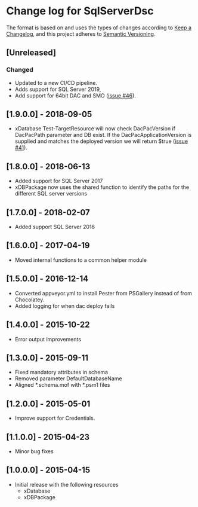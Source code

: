 # Change log for SqlServerDsc

The format is based on and uses the types of changes according to [Keep a Changelog](https://keepachangelog.com/en/1.0.0/),
and this project adheres to [Semantic Versioning](https://semver.org/spec/v2.0.0.html).

## [Unreleased]

### Changed

- Updated to a new CI/CD pipeline.
- Adds support for SQL Server 2019,
- Add support for 64bit DAC and SMO ([issue #46](https://github.com/dsccommunity/xDatabase/issues/46)).

## [1.9.0.0] - 2018-09-05

- xDatabase Test-TargetResource will now check DacPacVersion if DacPacPath
  parameter and DB exist. If the DacPacApplicationVersion is supplied and
  matches the deployed version we will return $true ([issue #41](https://github.com/dsccommunity/xDatabase/issues/41)).

## [1.8.0.0] - 2018-06-13

- Added support for SQL Server 2017
- xDBPackage now uses the shared function to identify the paths for the
  different SQL server versions

## [1.7.0.0] - 2018-02-07

- Added support SQL Server 2016

## [1.6.0.0] - 2017-04-19

- Moved internal functions to a common helper module

## [1.5.0.0] - 2016-12-14

- Converted appveyor.yml to install Pester from PSGallery instead of from
  Chocolatey.
- Added logging for when dac deploy fails

## [1.4.0.0] - 2015-10-22

- Error output improvements

## [1.3.0.0] - 2015-09-11

- Fixed mandatory attributes in schema
- Removed parameter DefaultDatabaseName
- Aligned \*.schema.mof with \*.psm1 files

## [1.2.0.0] - 2015-05-01

- Improve support for Credentials.

## [1.1.0.0] - 2015-04-23

- Minor bug fixes

## [1.0.0.0] - 2015-04-15

- Initial release with the following resources
  - xDatabase
  - xDBPackage
